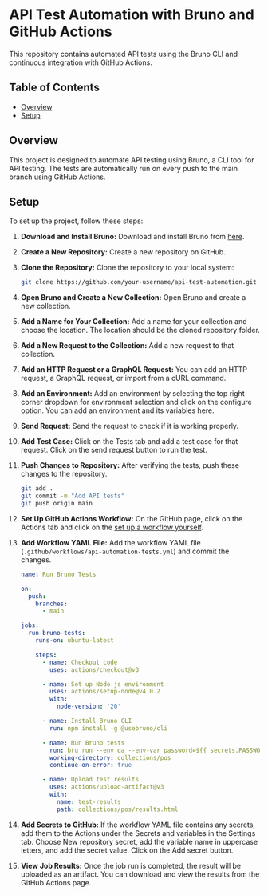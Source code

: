 # API Test Automation with Bruno and GitHub Actions

This repository contains automated API tests using the Bruno CLI and continuous integration with GitHub Actions.

## Table of Contents

- [Overview](#overview)
- [Setup](#setup)

## Overview

This project is designed to automate API testing using Bruno, a CLI tool for API testing. The tests are automatically run on every push to the main branch using GitHub Actions.

## Setup

To set up the project, follow these steps:

1. **Download and Install Bruno:**
   Download and install Bruno from [here](https://www.usebruno.com/downloads).

2. **Create a New Repository:**
   Create a new repository on GitHub.

3. **Clone the Repository:**
   Clone the repository to your local system:

    ```bash
    git clone https://github.com/your-username/api-test-automation.git
    ```

4. **Open Bruno and Create a New Collection:**
   Open Bruno and create a new collection.

5. **Add a Name for Your Collection:**
   Add a name for your collection and choose the location. The location should be the cloned repository folder.

6. **Add a New Request to the Collection:**
   Add a new request to that collection.

7. **Add an HTTP Request or a GraphQL Request:**
   You can add an HTTP request, a GraphQL request, or import from a cURL command.

8. **Add an Environment:**
   Add an environment by selecting the top right corner dropdown for environment selection and click on the configure option. You can add an environment and its variables here.

9. **Send Request:**
   Send the request to check if it is working properly.

10. **Add Test Case:**
    Click on the Tests tab and add a test case for that request. Click on the send request button to run the test.

11. **Push Changes to Repository:**
    After verifying the tests, push these changes to the repository.

    ```bash
    git add .
    git commit -m "Add API tests"
    git push origin main
    ```

12. **Set Up GitHub Actions Workflow:**
    On the GitHub page, click on the Actions tab and click on the [set up a workflow yourself](https://github.com/aneeshedavalats/api-test-automation/new/main?filename=.github%2Fworkflows%2Fmain.yml&workflow_template=blank).

13. **Add Workflow YAML File:**
    Add the workflow YAML file (`.github/workflows/api-automation-tests.yml`) and commit the changes.

    ```yaml
    name: Run Bruno Tests

    on:
      push:
        branches:
          - main

    jobs:
      run-bruno-tests:
        runs-on: ubuntu-latest

        steps:
          - name: Checkout code
            uses: actions/checkout@v3

          - name: Set up Node.js environment
            uses: actions/setup-node@v4.0.2
            with:
              node-version: '20'

          - name: Install Bruno CLI
            run: npm install -g @usebruno/cli

          - name: Run Bruno tests
            run: bru run --env qa --env-var password=${{ secrets.PASSWORD }} -o results.html -f html --tests-only
            working-directory: collections/pos
            continue-on-error: true

          - name: Upload test results
            uses: actions/upload-artifact@v3
            with:
              name: test-results
              path: collections/pos/results.html
    ```

14. **Add Secrets to GitHub:**
    If the workflow YAML file contains any secrets, add them to the Actions under the Secrets and variables in the Settings tab. Choose New repository secret, add the variable name in uppercase letters, and add the secret value. Click on the Add secret button.

15. **View Job Results:**
    Once the job run is completed, the result will be uploaded as an artifact. You can download and view the results from the GitHub Actions page.
